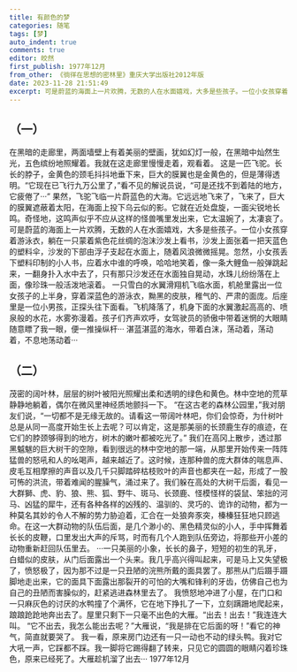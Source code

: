 ```yaml
---
title: 有颜色的梦
categories: 随笔
tags: [梦]
auto_indent: true
comments: true
editor: 皎然
first_publish: 1977年12月
from_other: 《徜徉在思想的密林里》重庆大学出版社2012年版
date: 2023-11-28 21:51:49
excerpt: 可是蔚蓝的海面上一片欢腾，无数的人在水面嬉戏，大多是些孩子。一位小女孩穿着游泳衣，躺在一只蒙着紫色花丝绸的泡沫沙发上看书，沙发上面张着一把天蓝色的塑料伞，沙发的下部由浮子支起在水面上，随着风浪微微摇晃。忽然，小女孩丢下塑料印制的小人书，应着水中谁的呼唤，哈哈地笑着，像一条大鲤鱼一般弹跳起来，一翻身扑入水中去了，只有那只沙发还在水面独自晃动，水珠儿纷纷落在上面，像珍珠一般活泼地滚着。
---
```

## （一）
在黑暗的走廊里，两面墙壁上有着美丽的壁画，犹如幻灯一般，在黑暗中灿然生光，五色缤纷地照耀着。我就在这走廊里慢慢走着，观看着。
这是一匹飞驼。长长的脖子，金黄色的颈毛抖抖地垂下来，巨大的膜翼也是金黄色的，但是薄得透明。“它现在已飞行九万公里了，”看不见的解说员说，“可是还找不到着陆的地方，它疲倦了···”
果然，飞驼飞临一片蔚蓝色的大海。它远远地飞来了，飞来了，巨大的膜翼遮蔽着太阳，在海面上投下乌云似的影。它就在近处盘旋，一面尖锐地长鸣。奇怪地，这鸣声似乎不应从这样的怪兽嘴里发出来，它太温婉了，太凄哀了。
可是蔚蓝的海面上一片欢腾，无数的人在水面嬉戏，大多是些孩子。一位小女孩穿着游泳衣，躺在一只蒙着紫色花丝绸的泡沫沙发上看书，沙发上面张着一把天蓝色的塑料伞，沙发的下部由浮子支起在水面上，随着风浪微微摇晃。忽然，小女孩丢下塑料印制的小人书，应着水中谁的呼唤，哈哈地笑着，像一条大鲤鱼一般弹跳起来，一翻身扑入水中去了，只有那只沙发还在水面独自晃动，水珠儿纷纷落在上面，像珍珠一般活泼地滚着。
一只雪白的水翼滑翔机飞临水面，机舱里露出一位女孩子的上半身，穿着深蓝色的游泳衣，黝黑的皮肤，稚气的、严肃的面庞。后座里是一位小男孩，正探头往下面看。飞机降落了，机身下面的水翼激起高高的、喷泉般的水花，水雾弥漫着。孩子们齐声欢呼，女驾驶员的骄傲中带着迷惘的大眼睛随意瞟了我一眼，便一推操纵杆···
湛蓝湛蓝的海水，带着白沫，荡动着，荡动着，不息地荡动着···
## （二）
茂密的阔叶林，层层的树叶被阳光照耀出柔和透明的绿色和黄色。林中空地的荒草静静地躺着，偶尔在微风里神经质地颤抖一下。
“在这古老的森林公园里，”我对朋友们说，“一切都不是无缘无故的。请看这一带阔叶林吧，你们会惊奇，为什树叶总是从同一高度开始生长上去呢？可以肯定，这是那美丽的长颈鹿生存的痕迹，在它们的脖颈够得到的地方，树木的嫩叶都被吃光了。”
我们在高冈上散步，透过那黑魆魃的巨大树干的空隙，看到很远的林中空地的那一端，从那里开始传来一阵阵猛兽的怒吼和人的吆喝声，越来越近了。这时候，连那种兽的庞大群体的喘息声、皮毛互相摩擦的声音以及几千只脚踏碎枯枝败叶的声音也都夹在一起，形成了一股可怖的洪流，带着难闻的腥臊气，涌过来了。我们躲在高处的大树干后面，看见一大群獅、虎、豹、狼、熊、狐、野牛、斑马、长颈鹿、怪模怪样的袋鼠、笨拙的河马、凶猛的犀牛，还有各种各样的凶残的、温驯的、灵巧的、诡诈的动物，都为一种莫名其妙的令人不解的势力胁迫着，汇合在一处狼奔豕突，榛榛狂狂地只顾逃命。在这一大群动物的队伍后面，是几个渺小的、黑色精灵似的小人，手中挥舞着长长的皮鞭，口里发出大声的斥骂，时而有几个人跑到队伍旁边，将那些开小差的动物重新赶回队伍里去。
···一只美丽的小象，长长的鼻子，短短的初生的乳牙，白蜡似的皮肤，从门后面露出一个头来。我几乎高兴得叫起来，可是马上又失望极了，愤怒极了，因为那不过是一只丑陋的浣熊所戴的面具罢了。那熊从门后蹑手蹑脚地走出来，它的面具下面露出那裂开的可怕的大嘴和锋利的牙齿，仿佛自己也为自己的丑陋而害臊似的，赶紧逃进森林里去了。
我愤怒地冲进了小屋，在门口和一只麻灰色的讨厌的水鸭撞了个满怀，它在地下挣扎了一下，立刻蹒跚地爬起来，踉踉跄跄地奔出去了。屋里只剩下一只毫不出色的大雁。“出去！出去！”我连连大叫。
“它不出去，我怎么能出去呢？”大雁说，“我是排在它后面的呀！”看它的神气，简直就要哭了。
我一看，原来房门边还有一只一动也不动的绿头鸭。我对它大吼一声，它踩都不踩。我一脚将它踢得翻了转来，只见它的圆圆的眼睛闪着珍珠色，原来已经死了。大雁趁机溜了出去···
1977年12月
